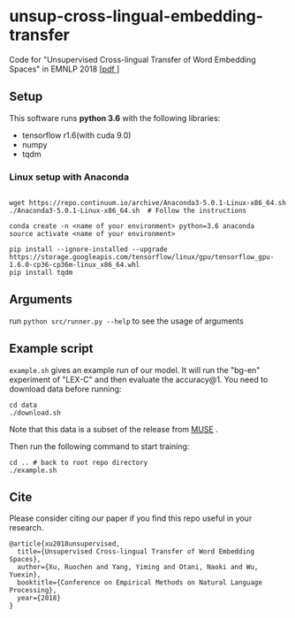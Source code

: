 
# unsup-cross-lingual-embedding-transfer
Code for "Unsupervised Cross-lingual Transfer of Word Embedding Spaces" in EMNLP 2018 [[pdf
]](https://arxiv.org/pdf/1809.03633.pdf)

## Setup

This software runs __python 3.6__ with the following libraries:

- tensorflow r1.6(with cuda 9.0)
- numpy
- tqdm

### Linux setup with Anaconda

```shell

wget https://repo.continuum.io/archive/Anaconda3-5.0.1-Linux-x86_64.sh
./Anaconda3-5.0.1-Linux-x86_64.sh  # Follow the instructions

conda create -n <name of your environment> python=3.6 anaconda
source activate <name of your environment>

pip install --ignore-installed --upgrade https://storage.googleapis.com/tensorflow/linux/gpu/tensorflow_gpu-1.6.0-cp36-cp36m-linux_x86_64.whl
pip install tqdm
```

## Arguments
run ``` python src/runner.py --help ``` to see the usage of arguments

## Example script
``example.sh`` gives an example run of our model. It will run the "bg-en" experiment of "LEX-C" and then evaluate the accuracy@1. You need to download data before running:

```
cd data
./download.sh
```

Note that this data is a subset of the release from [MUSE](https://github.com/facebookresearch/MUSE) .

Then run the following command to start training:

```
cd .. # back to root repo directory
./example.sh
```

## Cite
Please consider citing our paper if you find this repo useful in your research.
```
@article{xu2018unsupervised,
  title={Unsupervised Cross-lingual Transfer of Word Embedding Spaces},
  author={Xu, Ruochen and Yang, Yiming and Otani, Naoki and Wu, Yuexin},
  booktitle={Conference on Empirical Methods on Natural Language Processing},
  year={2018}
}
```
